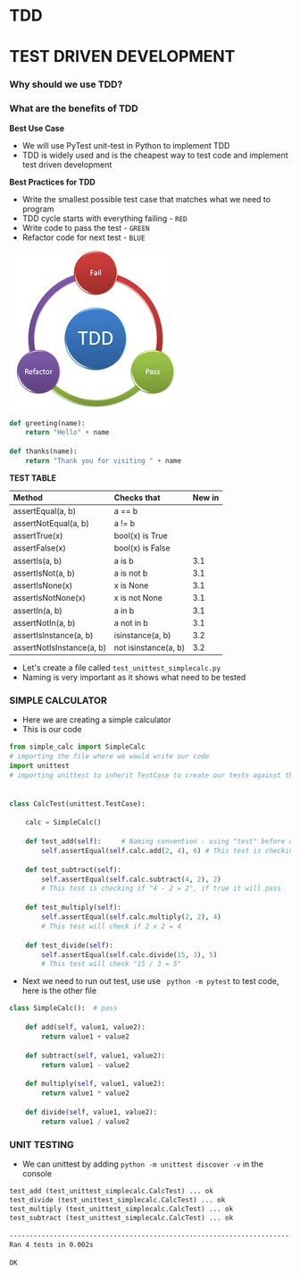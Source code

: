 # TDD
# TEST DRIVEN DEVELOPMENT
### Why should we use TDD?
### What are the benefits of TDD

**Best Use Case**
- We will use PyTest unit-test in Python to implement TDD
- TDD is widely used and is the cheapest way to test code and implement test driven development 

**Best Practices for TDD**
- Write the smallest possible test case that matches what we need to program 
- TDD cycle starts with everything failing  - `RED`
- Write code to pass the test - `GREEN`
- Refactor code for next test - `BLUE`

![TDD](https://github.com/ArunPanesar42/tdd_python-/blob/main/TDD.png?raw=true)

```python
def greeting(name):
    return "Hello" + name

def thanks(name):
    return "Thank you for visiting " + name
```
**TEST TABLE**

|Method |   Checks that|   New in |
|:---|:---|:---|
|assertEqual(a, b)        | a == b              ||
|assertNotEqual(a, b)     |    a != b              ||  
|assertTrue(x)            |    bool(x) is True     ||  
|assertFalse(x)           |    bool(x) is False    ||  
|assertIs(a, b)           |    a is b             |3.1|
|assertIsNot(a, b)        |    a is not b          |3.1|
|assertIsNone(x)          |    x is None           |3.1|
|assertIsNotNone(x)       |    x is not None       |3.1|
|assertIn(a, b)           |    a in b              |3.1|
|assertNotIn(a, b)        |    a not in b         |3.1|
|assertIsInstance(a, b)   |    isinstance(a, b)    |3.2|
|assertNotIsInstance(a, b)|    not isinstance(a, b)|3.2|

- Let's create a file called 
`test_unittest_simplecalc.py` 
- Naming is very important as it shows what need to be tested

### SIMPLE CALCULATOR 
- Here we are creating a simple calculator 
- This is our code
```python
from simple_calc import SimpleCalc
# importing the file where we would write our code
import unittest
# importing unittest to inherit TestCase to create our tests against the code


class CalcTest(unittest.TestCase):

    calc = SimpleCalc()

    def test_add(self):     # Naming convention - using "test" before or after when naming our function will let python interpreter know that this needs to be tested
        self.assertEqual(self.calc.add(2, 4), 6) # This test is checking "2 + 4 = 6", if true it will pass

    def test_subtract(self):
        self.assertEqual(self.calc.subtract(4, 2), 2)
        # This test is checking if "4 - 2 = 2", if true it will pass

    def test_multiply(self):
        self.assertEqual(self.calc.multiply(2, 2), 4)
        # This test will check if 2 x 2 = 4

    def test_divide(self):
        self.assertEqual(self.calc.divide(15, 3), 5)
        # This test will check "15 / 3 = 5"
```
- Next we need to run out test, use use ` python -m pytest` to test code, here is the other file 
```python
class SimpleCalc():  # pass

    def add(self, value1, value2):
        return value1 + value2

    def subtract(self, value1, value2):
        return value1 - value2

    def multiply(self, value1, value2):
        return value1 * value2

    def divide(self, value1, value2):
        return value1 / value2

```
### UNIT TESTING 
- We can unittest by adding `python -m unittest discover -v` in the console
```
test_add (test_unittest_simplecalc.CalcTest) ... ok
test_divide (test_unittest_simplecalc.CalcTest) ... ok
test_multiply (test_unittest_simplecalc.CalcTest) ... ok
test_subtract (test_unittest_simplecalc.CalcTest) ... ok

----------------------------------------------------------------------
Ran 4 tests in 0.002s

OK
```
